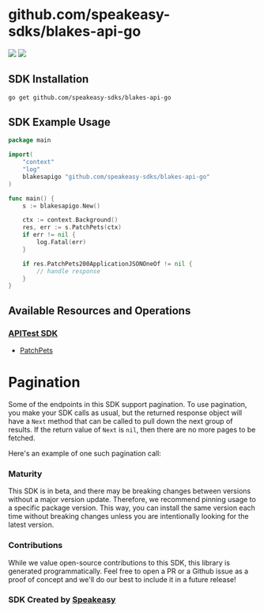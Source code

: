 # github.com/speakeasy-sdks/blakes-api-go

<div align="left">
    <a href="https://speakeasyapi.dev/"><img src="https://custom-icon-badges.demolab.com/badge/-Built%20By%20Speakeasy-212015?style=for-the-badge&logoColor=FBE331&logo=speakeasy&labelColor=545454" /></a>
    <a href="https://github.com/speakeasy-sdks/blakes-api-go.git/actions"><img src="https://img.shields.io/github/actions/workflow/status/speakeasy-sdks/bolt-php/speakeasy_sdk_generation.yml?style=for-the-badge" /></a>
    
</div>

<!-- Start SDK Installation -->
## SDK Installation

```bash
go get github.com/speakeasy-sdks/blakes-api-go
```
<!-- End SDK Installation -->

## SDK Example Usage
<!-- Start SDK Example Usage -->
```go
package main

import(
	"context"
	"log"
	blakesapigo "github.com/speakeasy-sdks/blakes-api-go"
)

func main() {
    s := blakesapigo.New()

    ctx := context.Background()
    res, err := s.PatchPets(ctx)
    if err != nil {
        log.Fatal(err)
    }

    if res.PatchPets200ApplicationJSONOneOf != nil {
        // handle response
    }
}
```
<!-- End SDK Example Usage -->

<!-- Start SDK Available Operations -->
## Available Resources and Operations

### [APITest SDK](docs/sdks/apitest/README.md)

* [PatchPets](docs/sdks/apitest/README.md#patchpets)
<!-- End SDK Available Operations -->



<!-- Start Dev Containers -->



<!-- End Dev Containers -->



<!-- Start Pagination -->
# Pagination

Some of the endpoints in this SDK support pagination. To use pagination, you make your SDK calls as usual, but the
returned response object will have a `Next` method that can be called to pull down the next group of results. If the
return value of `Next` is `nil`, then there are no more pages to be fetched.

Here's an example of one such pagination call:


<!-- End Pagination -->



<!-- Start Go Types -->

<!-- End Go Types -->

<!-- Placeholder for Future Speakeasy SDK Sections -->



### Maturity

This SDK is in beta, and there may be breaking changes between versions without a major version update. Therefore, we recommend pinning usage
to a specific package version. This way, you can install the same version each time without breaking changes unless you are intentionally
looking for the latest version.

### Contributions

While we value open-source contributions to this SDK, this library is generated programmatically.
Feel free to open a PR or a Github issue as a proof of concept and we'll do our best to include it in a future release!

### SDK Created by [Speakeasy](https://docs.speakeasyapi.dev/docs/using-speakeasy/client-sdks)
